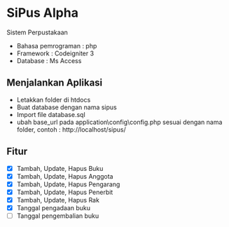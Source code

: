 # SiPus Alpha
Sistem Perpustakaan

- Bahasa pemrograman : php
- Framework : Codeigniter 3
- Database : Ms Access

## Menjalankan Aplikasi
- Letakkan folder di htdocs
- Buat database dengan nama sipus 
- Import file database.sql
- ubah base_url pada application\config\config.php sesuai dengan nama folder, contoh : http://localhost/sipus/

## Fitur
- [x] Tambah, Update, Hapus Buku
- [x] Tambah, Update, Hapus Anggota
- [x] Tambah, Update, Hapus Pengarang
- [x] Tambah, Update, Hapus Penerbit
- [x] Tambah, Update, Hapus Rak
- [x] Tanggal pengadaan buku
- [ ] Tanggal pengembalian buku
